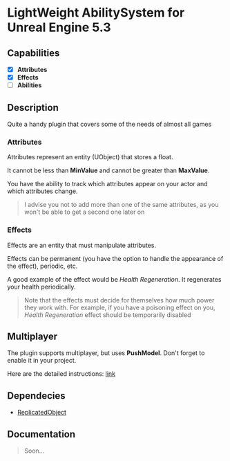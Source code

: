 # LightWeight AbilitySystem for Unreal Engine 5.3
## Capabilities
- [x] **Attributes**
- [x] **Effects**
- [ ] **Abilities**

## Description
Quite a handy plugin that covers some of the needs of almost all games

### Attributes
Attributes represent an entity (UObject) that stores a float.

It cannot be less than **MinValue** and cannot be greater than **MaxValue**.

You have the ability to track which attributes appear on your actor and which attributes change.

> I advise you not to add more than one of the same attributes, as you won't be able to get a second one later on

### Effects
Effects are an entity that must manipulate attributes.

Effects can be permanent (you have the option to handle the appearance of the effect), periodic, etc.

A good example of the effect would be *Health Regeneration*. It regenerates your health periodically.

> Note that the effects must decide for themselves how much power they work with.
> For example, if you have a poisoning effect on you, *Health Regeneration* effect should be temporarily disabled
## Multiplayer
The plugin supports multiplayer, but uses **PushModel**. Don't forget to enable it in your project.

Here are the detailed instructions: [link](https://www.kierannewland.co.uk/push-model-networking-unreal-engine/)

## Dependecies
- [ReplicatedObject](https://github.com/ArtemIyX/ReplicatedObjectUnreal)

## Documentation
> Soon...
